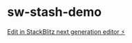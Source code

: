 # sw-stash-demo

[Edit in StackBlitz next generation editor ⚡️](https://stackblitz.com/~/github.com/imadha/sw-stash-demo)